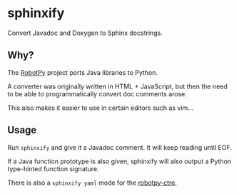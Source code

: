 # sphinxify
Convert Javadoc and Doxygen to Sphinx docstrings.

## Why?
The [RobotPy][] project ports Java libraries to Python.

A converter was originally written in HTML + JavaScript, but then the need to
be able to programmatically convert doc comments arose.

This also makes it easier to use in certain editors such as vim...

## Usage
Run `sphinxify` and give it a Javadoc comment.  It will keep reading until EOF.

If a Java function prototype is also given, sphinxify will also output a
Python type-hinted function signature.

There is also a `sphinxify yaml` mode for the [robotpy-ctre][].

[RobotPy]: https://robotpy.github.io
[robotpy-ctre]: https://github.com/robotpy/robotpy-ctre
